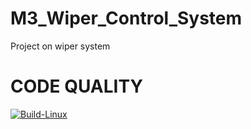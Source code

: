 # M3_Wiper_Control_System
Project on wiper system

# CODE QUALITY
[![Build-Linux](https://github.com/Anisha2301/M3_Wiper_Control_System/actions/workflows/Build%20on%20Linux.yml/badge.svg)](https://github.com/Anisha2301/M3_Wiper_Control_System/actions/workflows/Build%20on%20Linux.yml)
